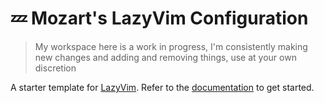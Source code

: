 # 💤 Mozart's LazyVim Configuration

> My workspace here is a work in progress, I'm consistently making new changes and adding and removing things, use at your own discretion

A starter template for [LazyVim](https://github.com/LazyVim/LazyVim).
Refer to the [documentation](https://lazyvim.github.io/installation) to get started.
